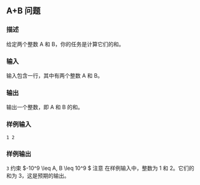 ## A+B 问题
### 描述
给定两个整数 A 和 B，你的任务是计算它们的和。

### 输入
输入包含一行，其中有两个整数 A 和 B。

### 输出
输出一个整数，即 A 和 B 的和。

### 样例输入

`1 2`
### 样例输出


`3`
约束
$-10^9 \leq A, B \leq 10^9 $
注意
在样例输入中，整数为 1 和 2。它们的和为 3，这是预期的输出。

